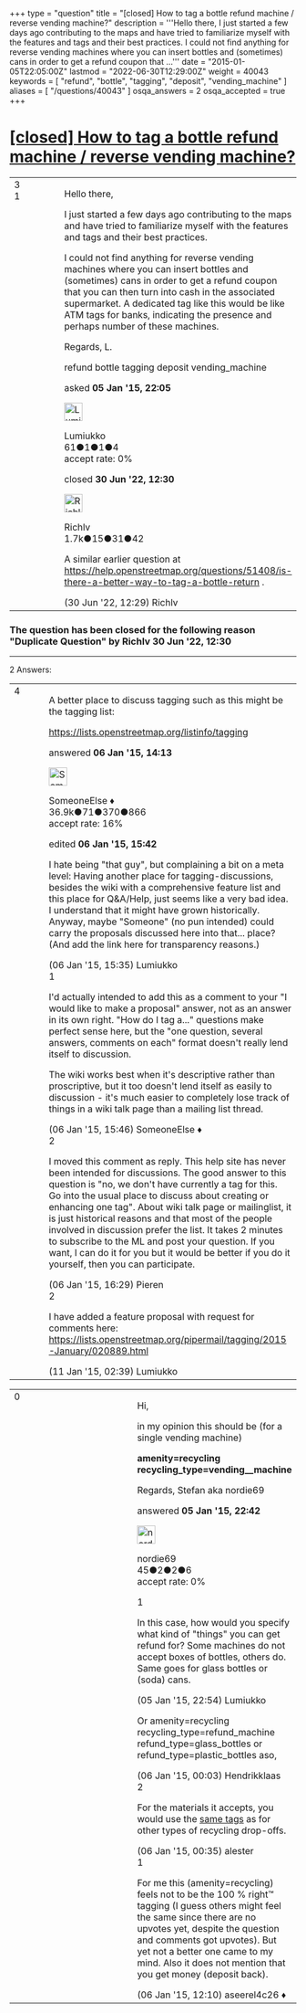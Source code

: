 +++
type = "question"
title = "[closed] How to tag a bottle refund machine / reverse vending machine?"
description = '''Hello there, I just started a few days ago contributing to the maps and have tried to familiarize myself with the features and tags and their best practices. I could not find anything for reverse vending machines where you can insert bottles and (sometimes) cans in order to get a refund coupon that ...'''
date = "2015-01-05T22:05:00Z"
lastmod = "2022-06-30T12:29:00Z"
weight = 40043
keywords = [ "refund", "bottle", "tagging", "deposit", "vending_machine" ]
aliases = [ "/questions/40043" ]
osqa_answers = 2
osqa_accepted = true
+++

<div class="headNormal">

# [\[closed\] How to tag a bottle refund machine / reverse vending machine?](/questions/40043/how-to-tag-a-bottle-refund-machine-reverse-vending-machine)

</div>

<div id="main-body">

<div id="askform">

<table id="question-table" style="width:100%;">
<colgroup>
<col style="width: 50%" />
<col style="width: 50%" />
</colgroup>
<tbody>
<tr>
<td style="width: 30px; vertical-align: top"><div class="vote-buttons">
<span id="post-40043-upvote" class="ajax-command post-vote up" rel="nofollow" title="I like this post (click again to cancel)"> </span>
<div id="post-40043-score" class="post-score" title="current number of votes">
3
</div>
<span id="post-40043-downvote" class="ajax-command post-vote down" rel="nofollow" title="I dont like this post (click again to cancel)"> </span> <span id="favorite-mark" class="ajax-command favorite-mark" rel="nofollow" title="mark/unmark this question as favorite (click again to cancel)"> </span>
<div id="favorite-count" class="favorite-count">
1
</div>
</div></td>
<td><div id="item-right">
<div class="question-body">
<p>Hello there,</p>
<p>I just started a few days ago contributing to the maps and have tried to familiarize myself with the features and tags and their best practices.</p>
<p>I could not find anything for <span>reverse vending machines</span> where you can insert bottles and (sometimes) cans in order to get a refund coupon that you can then turn into cash in the associated supermarket. A dedicated tag like this would be like ATM tags for banks, indicating the presence and perhaps number of these machines.</p>
<p>Regards, L.</p>
</div>
<div id="question-tags" class="tags-container tags">
<span class="post-tag tag-link-refund" rel="tag" title="see questions tagged &#39;refund&#39;">refund</span> <span class="post-tag tag-link-bottle" rel="tag" title="see questions tagged &#39;bottle&#39;">bottle</span> <span class="post-tag tag-link-tagging" rel="tag" title="see questions tagged &#39;tagging&#39;">tagging</span> <span class="post-tag tag-link-deposit" rel="tag" title="see questions tagged &#39;deposit&#39;">deposit</span> <span class="post-tag tag-link-vending_machine" rel="tag" title="see questions tagged &#39;vending_machine&#39;">vending_machine</span>
</div>
<div id="question-controls" class="post-controls">
&#10;</div>
<div class="post-update-info-container">
<div class="post-update-info post-update-info-user">
<p>asked <strong>05 Jan '15, 22:05</strong></p>
<img src="https://secure.gravatar.com/avatar/4f006e355468ea9fcb1fbdcc964cb978?s=32&amp;d=identicon&amp;r=g" class="gravatar" width="32" height="32" alt="Lumiukko&#39;s gravatar image" />
<p><span>Lumiukko</span><br />
<span class="score" title="61 reputation points">61</span><span title="1 badges"><span class="badge1">●</span><span class="badgecount">1</span></span><span title="1 badges"><span class="silver">●</span><span class="badgecount">1</span></span><span title="4 badges"><span class="bronze">●</span><span class="badgecount">4</span></span><br />
<span class="accept_rate" title="Rate of the user&#39;s accepted answers">accept rate:</span> <span title="Lumiukko has no accepted answers">0%</span></p>
</div>
<div class="post-update-info post-update-info-edited">
<p><span> closed <strong>30 Jun '22, 12:30</strong> </span></p>
<img src="https://secure.gravatar.com/avatar/ba4d3e91f235ed21dacc1766b94e26a8?s=32&amp;d=identicon&amp;r=g" class="gravatar" width="32" height="32" alt="Richlv&#39;s gravatar image" />
<p><span>Richlv</span><br />
<span class="score" title="1740 reputation points"><span>1.7k</span></span><span title="15 badges"><span class="badge1">●</span><span class="badgecount">15</span></span><span title="31 badges"><span class="silver">●</span><span class="badgecount">31</span></span><span title="42 badges"><span class="bronze">●</span><span class="badgecount">42</span></span></p>
</div>
</div>
<div id="comments-container-40043" class="comments-container">
<span id="84923"></span>
<div id="comment-84923" class="comment">
<div id="post-84923-score" class="comment-score">
&#10;</div>
<div class="comment-text">
<p>A similar earlier question at <a href="https://help.openstreetmap.org/questions/51408/is-there-a-better-way-to-tag-a-bottle-return">https://help.openstreetmap.org/questions/51408/is-there-a-better-way-to-tag-a-bottle-return</a> .</p>
</div>
<div id="comment-84923-info" class="comment-info">
<span class="comment-age">(30 Jun '22, 12:29)</span> <span class="comment-user userinfo">Richlv</span>
</div>
</div>
</div>
<div id="comment-tools-40043" class="comment-tools">
&#10;</div>
<div class="clear">
&#10;</div>
<div id="comment-40043-form-container" class="comment-form-container">
&#10;</div>
<div class="clear">
&#10;</div>
</div></td>
</tr>
</tbody>
</table>

<div class="question-status" style="margin-bottom:15px">

### The question has been closed for the following reason "Duplicate Question" by Richlv 30 Jun '22, 12:30

</div>

------------------------------------------------------------------------

<div class="tabBar">

<span id="sort-top"></span>

<div class="headQuestions">

2 Answers:

</div>

</div>

<span id="40061"></span>

<div id="answer-container-40061" class="answer accepted-answer">

<table style="width:100%;">
<colgroup>
<col style="width: 50%" />
<col style="width: 50%" />
</colgroup>
<tbody>
<tr>
<td style="width: 30px; vertical-align: top"><div class="vote-buttons">
<span id="post-40061-upvote" class="ajax-command post-vote up" rel="nofollow" title="I like this post (click again to cancel)"> </span>
<div id="post-40061-score" class="post-score" title="current number of votes">
4
</div>
<span id="post-40061-downvote" class="ajax-command post-vote down" rel="nofollow" title="I dont like this post (click again to cancel)"> </span> <span class="accept-answer on" rel="nofollow" title="Lumiukko has selected this answer as the correct answer"> </span>
</div></td>
<td><div class="item-right">
<div class="answer-body">
<p>A better place to discuss tagging such as this might be the tagging list:</p>
<p><a href="https://lists.openstreetmap.org/listinfo/tagging">https://lists.openstreetmap.org/listinfo/tagging</a></p>
</div>
<div class="answer-controls post-controls">
&#10;</div>
<div class="post-update-info-container">
<div class="post-update-info post-update-info-user">
<p>answered <strong>06 Jan '15, 14:13</strong></p>
<img src="https://secure.gravatar.com/avatar/0bf1aa22f7f5e045b0eb8beb79fe7907?s=32&amp;d=identicon&amp;r=g" class="gravatar" width="32" height="32" alt="SomeoneElse&#39;s gravatar image" />
<p><span>SomeoneElse ♦</span><br />
<span class="score" title="36866 reputation points"><span>36.9k</span></span><span title="71 badges"><span class="badge1">●</span><span class="badgecount">71</span></span><span title="370 badges"><span class="silver">●</span><span class="badgecount">370</span></span><span title="866 badges"><span class="bronze">●</span><span class="badgecount">866</span></span><br />
<span class="accept_rate" title="Rate of the user&#39;s accepted answers">accept rate:</span> <span title="SomeoneElse has 228 accepted answers">16%</span></p>
</div>
<div class="post-update-info post-update-info-edited">
<p><span> edited <strong>06 Jan '15, 15:42</strong> </span></p>
</div>
</div>
<div id="comments-container-40061" class="comments-container">
<span id="40067"></span>
<div id="comment-40067" class="comment">
<div id="post-40067-score" class="comment-score">
&#10;</div>
<div class="comment-text">
<p>I hate being "that guy", but complaining a bit on a meta level: Having another place for tagging-discussions, besides the wiki with a comprehensive feature list and this place for Q&amp;A/Help, just seems like a very bad idea. I understand that it might have grown historically. Anyway, maybe "Someone" (no pun intended) could carry the proposals discussed here into that... place? (And add the link here for transparency reasons.)</p>
</div>
<div id="comment-40067-info" class="comment-info">
<span class="comment-age">(06 Jan '15, 15:35)</span> <span class="comment-user userinfo">Lumiukko</span>
</div>
</div>
<span id="40068"></span>
<div id="comment-40068" class="comment">
<div id="post-40068-score" class="comment-score">
1
</div>
<div class="comment-text">
<p>I'd actually intended to add this as a comment to your "I would like to make a proposal" answer, not as an answer in its own right. "How do I tag a..." questions make perfect sense here, but the "one question, several answers, comments on each" format doesn't really lend itself to discussion.</p>
<p>The wiki works best when it's descriptive rather than proscriptive, but it too doesn't lend itself as easily to discussion - it's much easier to completely lose track of things in a wiki talk page than a mailing list thread.</p>
</div>
<div id="comment-40068-info" class="comment-info">
<span class="comment-age">(06 Jan '15, 15:46)</span> <span class="comment-user userinfo">SomeoneElse ♦</span>
</div>
</div>
<span id="40069"></span>
<div id="comment-40069" class="comment">
<div id="post-40069-score" class="comment-score">
2
</div>
<div class="comment-text">
<p>I moved this comment as reply. This help site has never been intended for discussions. The good answer to this question is "no, we don't have currently a tag for this. Go into the usual place to discuss about creating or enhancing one tag". About wiki talk page or mailinglist, it is just historical reasons and that most of the people involved in discussion prefer the list. It takes 2 minutes to subscribe to the ML and post your question. If you want, I can do it for you but it would be better if you do it yourself, then you can participate.</p>
</div>
<div id="comment-40069-info" class="comment-info">
<span class="comment-age">(06 Jan '15, 16:29)</span> <span class="comment-user userinfo">Pieren</span>
</div>
</div>
<span id="40201"></span>
<div id="comment-40201" class="comment">
<div id="post-40201-score" class="comment-score">
2
</div>
<div class="comment-text">
<p>I have added a feature proposal with request for comments here: <a href="https://lists.openstreetmap.org/pipermail/tagging/2015-January/020889.html">https://lists.openstreetmap.org/pipermail/tagging/2015-January/020889.html</a></p>
</div>
<div id="comment-40201-info" class="comment-info">
<span class="comment-age">(11 Jan '15, 02:39)</span> <span class="comment-user userinfo">Lumiukko</span>
</div>
</div>
</div>
<div id="comment-tools-40061" class="comment-tools">
&#10;</div>
<div class="clear">
&#10;</div>
<div id="comment-40061-form-container" class="comment-form-container">
&#10;</div>
<div class="clear">
&#10;</div>
</div></td>
</tr>
</tbody>
</table>

</div>

<span id="40044"></span>

<div id="answer-container-40044" class="answer">

<table style="width:100%;">
<colgroup>
<col style="width: 50%" />
<col style="width: 50%" />
</colgroup>
<tbody>
<tr>
<td style="width: 30px; vertical-align: top"><div class="vote-buttons">
<span id="post-40044-upvote" class="ajax-command post-vote up" rel="nofollow" title="I like this post (click again to cancel)"> </span>
<div id="post-40044-score" class="post-score" title="current number of votes">
0
</div>
<span id="post-40044-downvote" class="ajax-command post-vote down" rel="nofollow" title="I dont like this post (click again to cancel)"> </span>
</div></td>
<td><div class="item-right">
<div class="answer-body">
<p>Hi,</p>
<p>in my opinion this should be (for a single vending machine)</p>
<p><strong>amenity=recycling<br />
recycling_type=vending__machine</strong></p>
<p>Regards, Stefan aka nordie69</p>
</div>
<div class="answer-controls post-controls">
&#10;</div>
<div class="post-update-info-container">
<div class="post-update-info post-update-info-user">
<p>answered <strong>05 Jan '15, 22:42</strong></p>
<img src="https://secure.gravatar.com/avatar/194bd6ccac093a55e95c4b66f9baadf4?s=32&amp;d=identicon&amp;r=g" class="gravatar" width="32" height="32" alt="nordie69&#39;s gravatar image" />
<p><span>nordie69</span><br />
<span class="score" title="45 reputation points">45</span><span title="2 badges"><span class="badge1">●</span><span class="badgecount">2</span></span><span title="2 badges"><span class="silver">●</span><span class="badgecount">2</span></span><span title="6 badges"><span class="bronze">●</span><span class="badgecount">6</span></span><br />
<span class="accept_rate" title="Rate of the user&#39;s accepted answers">accept rate:</span> <span title="nordie69 has no accepted answers">0%</span> </br></p>
</div>
</div>
<div id="comments-container-40044" class="comments-container">
<span id="40045"></span>
<div id="comment-40045" class="comment">
<div id="post-40045-score" class="comment-score">
1
</div>
<div class="comment-text">
<p>In this case, how would you specify what kind of "things" you can get refund for? Some machines do not accept boxes of bottles, others do. Same goes for glass bottles or (soda) cans.</p>
</div>
<div id="comment-40045-info" class="comment-info">
<span class="comment-age">(05 Jan '15, 22:54)</span> <span class="comment-user userinfo">Lumiukko</span>
</div>
</div>
<span id="40046"></span>
<div id="comment-40046" class="comment">
<div id="post-40046-score" class="comment-score">
&#10;</div>
<div class="comment-text">
<p>Or amenity=recycling recycling_type=refund_machine refund_type=glass_bottles or refund_type=plastic_bottles aso,</p>
</div>
<div id="comment-40046-info" class="comment-info">
<span class="comment-age">(06 Jan '15, 00:03)</span> <span class="comment-user userinfo">Hendrikklaas</span>
</div>
</div>
<span id="40047"></span>
<div id="comment-40047" class="comment">
<div id="post-40047-score" class="comment-score">
2
</div>
<div class="comment-text">
<p>For the materials it accepts, you would use the <a href="http://wiki.openstreetmap.org/wiki/Tag:amenity%3Drecycling#Materials">same tags</a> as for other types of recycling drop-offs.</p>
</div>
<div id="comment-40047-info" class="comment-info">
<span class="comment-age">(06 Jan '15, 00:35)</span> <span class="comment-user userinfo">alester</span>
</div>
</div>
<span id="40055"></span>
<div id="comment-40055" class="comment">
<div id="post-40055-score" class="comment-score">
1
</div>
<div class="comment-text">
<p>For me this (amenity=recycling) feels not to be the 100 % right™ tagging (I guess others might feel the same since there are no upvotes yet, despite the question and comments got upvotes). But yet not a better one came to my mind. Also it does not mention that you get money (deposit back).</p>
</div>
<div id="comment-40055-info" class="comment-info">
<span class="comment-age">(06 Jan '15, 12:10)</span> <span class="comment-user userinfo">aseerel4c26 ♦</span>
</div>
</div>
</div>
<div id="comment-tools-40044" class="comment-tools">
&#10;</div>
<div class="clear">
&#10;</div>
<div id="comment-40044-form-container" class="comment-form-container">
&#10;</div>
<div class="clear">
&#10;</div>
</div></td>
</tr>
</tbody>
</table>

</div>

<div class="paginator-container-left">

</div>

</div>

</div>

